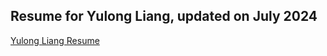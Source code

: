 ## Resume for Yulong Liang, updated on July 2024

[Yulong Liang Resume](Yulong_Resume_MSCSE_Final.pdf)
